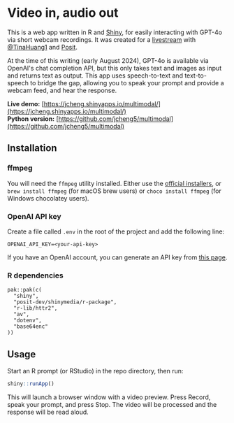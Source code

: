 # Video in, audio out

This is a web app written in R and [Shiny](https://shiny.posit.co/), for easily interacting with GPT-4o via short webcam recordings. It was created for a [livestream](https://www.youtube.com/watch?v=OLTgI6DAQ_A) with [@TinaHuang1](https://www.youtube.com/@TinaHuang1) and [Posit](https://posit.co).

At the time of this writing (early August 2024), GPT-4o is available via OpenAI's chat completion API, but this only takes text and images as input and returns text as output. This app uses speech-to-text and text-to-speech to bridge the gap, allowing you to speak your prompt and provide a webcam feed, and hear the response.

**Live demo:** [https://jcheng.shinyapps.io/multimodal/](https://jcheng.shinyapps.io/multimodal/)  
**Python version:** [https://github.com/jcheng5/multimodal](https://github.com/jcheng5/multimodal)

## Installation

### ffmpeg

You will need the `ffmpeg` utility installed. Either use the [official installers](https://ffmpeg.org/download.html), or `brew install ffmpeg` (for macOS brew users) or `choco install ffmpeg` (for Windows chocolatey users).

### OpenAI API key

Create a file called `.env` in the root of the project and add the following line:

```
OPENAI_API_KEY=<your-api-key>
```

If you have an OpenAI account, you can generate an API key from [this page](https://platform.openai.com/api-keys).

### R dependencies

```
pak::pak(c(
  "shiny",
  "posit-dev/shinymedia/r-package",
  "r-lib/httr2",
  "av",
  "dotenv",
  "base64enc"
))
```

## Usage

Start an R prompt (or RStudio) in the repo directory, then run:

```r
shiny::runApp()
```

This will launch a browser window with a video preview. Press Record, speak your prompt, and press Stop. The video will be processed and the response will be read aloud.

